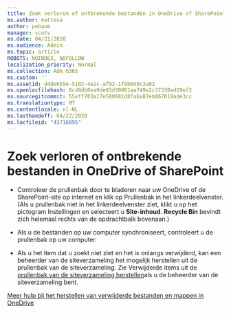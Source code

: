 ```yaml
---
title: Zoek verloren of ontbrekende bestanden in OneDrive of SharePoint
ms.author: matteva
author: pebaum
manager: scotv
ms.date: 04/21/2020
ms.audience: Admin
ms.topic: article
ROBOTS: NOINDEX, NOFOLLOW
localization_priority: Normal
ms.collection: Adm_O365
ms.custom: ''
ms.assetid: d4de6b5e-5102-4e2c-af92-1f8b049c3a02
ms.openlocfilehash: 0cd8db0ea9de03d30001aa749e2c37330ad29ef2
ms.sourcegitcommit: 55eff703a17e500681d8fa6a87eb067019ade3cc
ms.translationtype: MT
ms.contentlocale: nl-NL
ms.lasthandoff: 04/22/2020
ms.locfileid: "43716095"
---
```

# <a name="find-lost-or-missing-files-in-onedrive-or-sharepoint"></a>Zoek verloren of ontbrekende bestanden in OneDrive of SharePoint

- Controleer de prullenbak door te bladeren naar uw OneDrive of de SharePoint-site op internet en klik op Prullenbak in het linkerdeelvenster. (Als u prullenbak niet in het linkerdeelvenster ziet, klikt u op het pictogram Instellingen en selecteert u **Site-inhoud**. **Recycle Bin** bevindt zich helemaal rechts van de opdrachtbalk bovenaan.) 
    
- Als u de bestanden op uw computer synchroniseert, controleert u de prullenbak op uw computer. 
    
- Als u het item dat u zoekt niet ziet en het is onlangs verwijderd, kan een beheerder van de siteverzameling het mogelijk herstellen uit de prullenbak van de siteverzameling. Zie Verwijderde items uit de [prullenbak van de siteverzameling herstellen](https://go.microsoft.com/fwlink/?linkid=866439)als u de beheerder van de siteverzameling bent.
    
[Meer hulp bij het herstellen van verwijderde bestanden en mappen in OneDrive](https://go.microsoft.com/fwlink/?linkid=872872)
  

